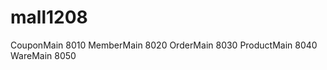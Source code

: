 # mall1208
CouponMain      8010
MemberMain      8020
OrderMain       8030
ProductMain     8040
WareMain        8050